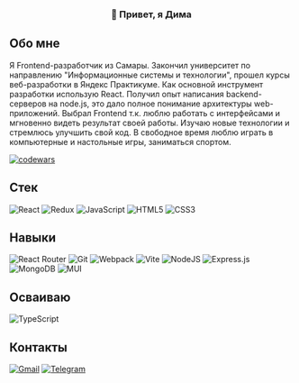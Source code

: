 <h3 align="center">
👋 Привет, я Дима 
</h3>

## Обо мне
Я Frontend-разработчик из Самары. Закончил университет по направлению "Информационные системы и технологии", прошел курсы веб-разработки в Яндекс Практикуме. Как основной инструмент разработки использую React. Получил опыт написания backend-серверов на node.js, это дало полное понимание архитектуры web-приложений. Выбрал Frontend т.к. люблю работать с интерфейсами и мгновенно видеть результат своей работы. Изучаю новые технологии и стремлюсь улучшить свой код. В свободное время люблю играть в компьютерные и настольные игры, заниматься спортом.

[![codewars](https://www.codewars.com/users/trallik74/badges/micro)](https://www.codewars.com/users/trallik74)
## Стек
![React](https://img.shields.io/badge/react-%2320232a.svg?style=for-the-badge&logo=react&logoColor=%2361DAFB)
![Redux](https://img.shields.io/badge/redux-%23593d88.svg?style=for-the-badge&logo=redux&logoColor=white)
![JavaScript](https://img.shields.io/badge/javascript-%23323330.svg?style=for-the-badge&logo=javascript&logoColor=%23F7DF1E)
![HTML5](https://img.shields.io/badge/html5-%23E34F26.svg?style=for-the-badge&logo=html5&logoColor=white)
![CSS3](https://img.shields.io/badge/css3-%231572B6.svg?style=for-the-badge&logo=css3&logoColor=white)
## Навыки 
![React Router](https://img.shields.io/badge/React_Router-CA4245?style=for-the-badge&logo=react-router&logoColor=white)
![Git](https://img.shields.io/badge/git-%23F05033.svg?style=for-the-badge&logo=git&logoColor=white)
![Webpack](https://img.shields.io/badge/webpack-%238DD6F9.svg?style=for-the-badge&logo=webpack&logoColor=black)
![Vite](https://img.shields.io/badge/vite-%23646CFF.svg?style=for-the-badge&logo=vite&logoColor=white)
![NodeJS](https://img.shields.io/badge/node.js-6DA55F?style=for-the-badge&logo=node.js&logoColor=white)
![Express.js](https://img.shields.io/badge/express.js-%23404d59.svg?style=for-the-badge&logo=express&logoColor=%2361DAFB)
![MongoDB](https://img.shields.io/badge/MongoDB-%234ea94b.svg?style=for-the-badge&logo=mongodb&logoColor=white)
![MUI](https://img.shields.io/badge/MUI-%230081CB.svg?style=for-the-badge&logo=mui&logoColor=white)
## Осваиваю 
![TypeScript](https://img.shields.io/badge/typescript-%23007ACC.svg?style=for-the-badge&logo=typescript&logoColor=white)
## Контакты
[![Gmail](https://img.shields.io/badge/Gmail-D14836?style=for-the-badge&logo=gmail&logoColor=white)](mailto:kovalev.dmitry.employment@gmail.com)
[![Telegram](https://img.shields.io/badge/Telegram-2CA5E0?style=for-the-badge&logo=telegram&logoColor=white)](https://t.me/trallik74)


